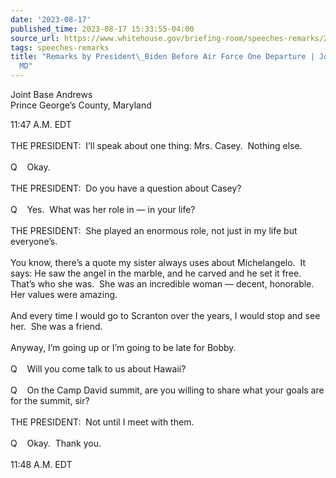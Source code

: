 ```yaml
---
date: '2023-08-17'
published_time: 2023-08-17 15:33:55-04:00
source_url: https://www.whitehouse.gov/briefing-room/speeches-remarks/2023/08/17/remarks-by-president-biden-before-air-force-one-departure-joint-base-andrews-md/
tags: speeches-remarks
title: "Remarks by President\_Biden Before Air Force One Departure | Joint Base Andrews,\_\
  MD"
---
```

 
Joint Base Andrews  
Prince George’s County, Maryland

11:47 A.M. EDT  
   
THE PRESIDENT:  I’ll speak about one thing: Mrs. Casey.  Nothing else.  
   
Q    Okay.  
   
THE PRESIDENT:  Do you have a question about Casey?  
   
Q    Yes.  What was her role in — in your life?  
   
THE PRESIDENT:  She played an enormous role, not just in my life but
everyone’s.   
   
You know, there’s a quote my sister always uses about Michelangelo.  It
says: He saw the angel in the marble, and he carved and he set it free. 
That’s who she was.  She was an incredible woman — decent, honorable. 
Her values were amazing.   
   
And every time I would go to Scranton over the years, I would stop and
see her.  She was a friend.  
   
Anyway, I’m going up or I’m going to be late for Bobby.  
   
Q    Will you come talk to us about Hawaii?  
   
Q    On the Camp David summit, are you willing to share what your goals
are for the summit, sir?  
   
THE PRESIDENT:  Not until I meet with them.  
   
Q    Okay.  Thank you.  
   
11:48 A.M. EDT  
 
